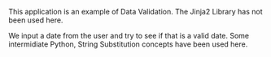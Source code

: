 This application is an example of Data Validation. 
The Jinja2 Library has not been used here.

We input a date from the user and try to see if that is a valid date.
Some intermidiate Python, String Substitution concepts have been used here.
